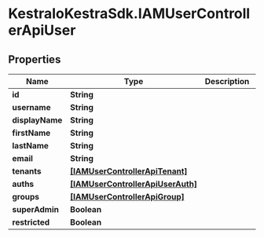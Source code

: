 # KestraIoKestraSdk.IAMUserControllerApiUser

## Properties

Name | Type | Description | Notes
------------ | ------------- | ------------- | -------------
**id** | **String** |  | 
**username** | **String** |  | 
**displayName** | **String** |  | 
**firstName** | **String** |  | 
**lastName** | **String** |  | 
**email** | **String** |  | 
**tenants** | [**[IAMUserControllerApiTenant]**](IAMUserControllerApiTenant.md) |  | 
**auths** | [**[IAMUserControllerApiUserAuth]**](IAMUserControllerApiUserAuth.md) |  | 
**groups** | [**[IAMUserControllerApiGroup]**](IAMUserControllerApiGroup.md) |  | 
**superAdmin** | **Boolean** |  | 
**restricted** | **Boolean** |  | 


